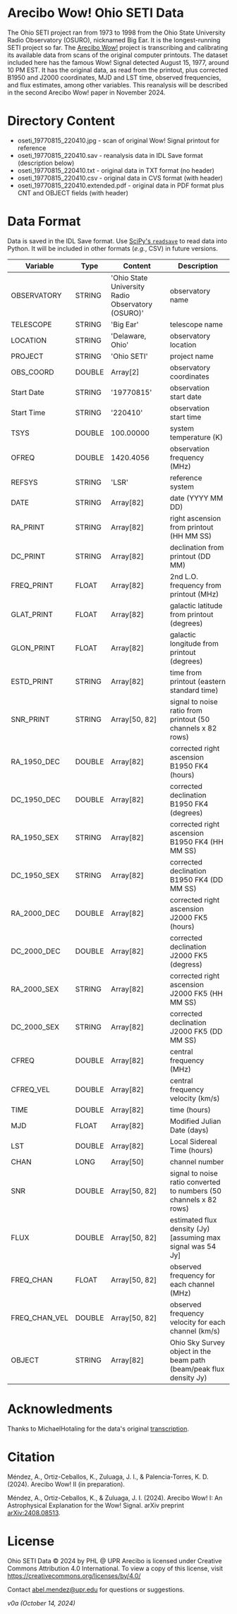 # Arecibo Wow! Ohio SETI Data

The Ohio SETI project ran from 1973 to 1998 from the Ohio State University Radio Observatory (OSURO), nicknamed Big Ear. It is the longest-running SETI project so far. The [Arecibo Wow!](HTTP:phl.upr.edu/wow) project is transcribing and calibrating its available data from scans of the original computer printouts. The dataset included here has the famous Wow! Signal detected August 15, 1977, around 10 PM EST. It has the original data, as read from the printout, plus corrected B1950 and J2000 coordinates, MJD and LST time, observed frequencies, and flux estimates, among other variables. This reanalysis will be described in the second Arecibo Wow! paper in November 2024.

# Directory Content

- oseti_19770815_220410.jpg - scan of original Wow! Signal printout for reference
- oseti_19770815_220410.sav - reanalysis data in IDL Save format (description below)
- oseti_19770815_220410.txt - original data in TXT format (no header)
- oseti_19770815_220410.csv - original data in CVS format (with header)
- oseti_19770815_220410.extended.pdf - original data in PDF format plus CNT and OBJECT fields (with header)

# Data Format

Data is saved in the IDL Save format. Use [SciPy's `readsave`](https://docs.scipy.org/doc/scipy/reference/generated/scipy.io.readsav.html) to read data into Python. It will be included in other formats (_e.g._, CSV) in future versions.

| Variable | Type | Content | Description |
| -------- | ---- | ------- | ----------- |
| OBSERVATORY | STRING | 'Ohio State University Radio Observatory (OSURO)' | observatory name |
| TELESCOPE   | STRING | 'Big Ear' | telescope name |
| LOCATION    | STRING | 'Delaware, Ohio' | observatory location |
| PROJECT     | STRING | 'Ohio SETI'   | project name |
| OBS_COORD   | DOUBLE | Array[2]      | observatory coordinates |
| Start Date  | STRING | '19770815'    | observation start date |
| Start Time  | STRING | '220410'      | observation start time |
| TSYS        | DOUBLE | 100.00000     | system temperature (K) |
| OFREQ       | DOUBLE | 1420.4056     | observation frequency (MHz) |
| REFSYS      | STRING | 'LSR'         | reference system |
| DATE        | STRING | Array[82]     | date (YYYY MM DD) |
| RA_PRINT    | STRING | Array[82]     | right ascension from printout (HH MM SS) |
| DC_PRINT    | STRING | Array[82]     | declination from printout (DD MM) |
| FREQ_PRINT  | FLOAT  | Array[82]     | 2nd L.O. frequency from printout (MHz) |
| GLAT_PRINT  | FLOAT  | Array[82]     | galactic latitude from printout (degrees) |
| GLON_PRINT  | FLOAT  | Array[82]     | galactic longitude from printout (degrees) |
| ESTD_PRINT  | STRING | Array[82]     | time from printout (eastern standard time) |
| SNR_PRINT   | STRING | Array[50, 82] | signal to noise ratio from printout (50 channels x 82 rows) |
| RA_1950_DEC | DOUBLE | Array[82]     | corrected right ascension B1950 FK4 (hours) |
| DC_1950_DEC | DOUBLE | Array[82]     | corrected declination B1950 FK4 (degrees) |
| RA_1950_SEX | STRING | Array[82]     | corrected right ascension B1950 FK4 (HH MM SS) |
| DC_1950_SEX | STRING | Array[82]     | corrected declination B1950 FK4 (DD MM SS) |
| RA_2000_DEC | DOUBLE | Array[82]     | corrected right ascension J2000 FK5 (hours) |
| DC_2000_DEC | DOUBLE | Array[82]     | corrected declination J2000 FK5 (degress) |
| RA_2000_SEX | STRING | Array[82]     | corrected right ascension J2000 FK5 (HH MM SS) |
| DC_2000_SEX | STRING | Array[82]     | corrected declination J2000 FK5 (DD MM SS) |
| CFREQ       | DOUBLE | Array[82]     | central frequency (MHz) |
| CFREQ_VEL   | DOUBLE | Array[82]     | central frequency velocity (km/s) |
| TIME        | DOUBLE | Array[82]     | time (hours) |
| MJD         | FLOAT  | Array[82]     | Modified Julian Date (days) |
| LST         | DOUBLE | Array[82]     | Local Sidereal Time (hours) |
| CHAN        | LONG   | Array[50]     | channel number |
| SNR         | DOUBLE | Array[50, 82] | signal to noise ratio converted to numbers (50 channels x 82 rows) |
| FLUX        | DOUBLE | Array[50, 82] | estimated flux density (Jy) [assuming max signal was 54 Jy] |
| FREQ_CHAN   | FLOAT  | Array[50, 82] | observed frequency for each channel (MHz) |
| FREQ_CHAN_VEL   | DOUBLE  | Array[50, 82] | observed frequency velocity for each channel (km/s) |
| OBJECT      | STRING | Array[82] | Ohio Sky Survey object in the beam path (beam/peak flux density Jy) |

# Acknowledments

Thanks to MichaelHotaling for the data's original [transcription](https://github.com/MichaelHotaling/The-Wow-Signal).

# Citation

Méndez, A., Ortiz-Ceballos, K., Zuluaga, J. I., & Palencia-Torres, K. D. (2024). Arecibo Wow! II (in preparation).

Méndez, A., Ortiz-Ceballos, K., & Zuluaga, J. I. (2024). Arecibo Wow! I: An Astrophysical Explanation for the Wow! Signal. arXiv preprint [arXiv:2408.08513](https://arxiv.org/abs/2408.08513).

# License

Ohio SETI Data © 2024 by PHL @ UPR Arecibo is licensed under Creative Commons Attribution 4.0 International. To view a copy of this license, visit https://creativecommons.org/licenses/by/4.0/

Contact [abel.mendez@upr.edu](mailto:abel.mendez@upr.edu) for questions or suggestions.

_v0a (October 14, 2024)_
